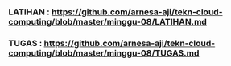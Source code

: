 ### LATIHAN : https://github.com/arnesa-aji/tekn-cloud-computing/blob/master/minggu-08/LATIHAN.md

### TUGAS : https://github.com/arnesa-aji/tekn-cloud-computing/blob/master/minggu-08/TUGAS.md
